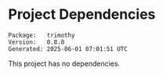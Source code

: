 # Project Dependencies
    Package:   trimothy
    Version:   0.8.0
    Generated: 2025-06-01 07:01:51 UTC

This project has no dependencies.
